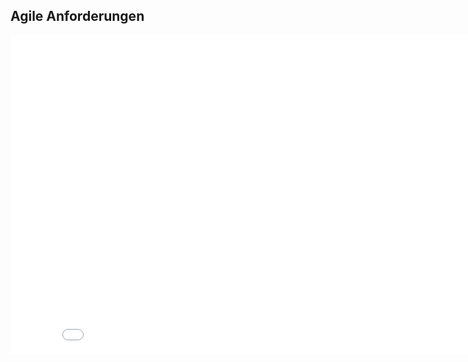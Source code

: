 ##  Agile Anforderungen

<iframe width="854" height="510" src="//www.youtube.com/embed/cmZYGAvpxQc" frameborder="0" allowfullscreen></iframe>